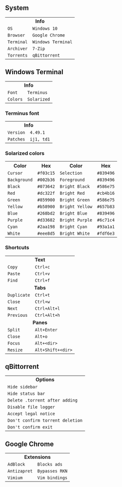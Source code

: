 <h2>System</h2>

<table>
  <tr>
    <td align=center colspan="2"><b>Info</b></td>
  </tr>
  <tr></tr>
  <tr>
    <td><code>OS</code></td>
    <td><code>Windows 10</code></td>
  </tr>
  <tr></tr>
  <tr>
    <td><code>Browser</code></td>
    <td><code>Google Chrome</code></td>
  </tr>
  <tr></tr>
  <tr>
    <td><code>Terminal</code></td>
    <td><code>Windows Terminal</code></td>
  </tr>
  <tr></tr>
  <tr>
    <td><code>Archiver</code></td>
    <td><code>7-Zip</code></td>
  </tr>
  <tr></tr>
  <tr>
    <td><code>Torrents</code></td>
    <td><code>qBittorrent</code></td>
  </tr>
</table>

<h2>Windows Terminal</h2>

<table>
  <tr>
    <td align=center colspan="2"><b>Info</b></td>
  </tr>
  <tr></tr>
  <tr>
    <td><code>Font</code></td>
    <td><code>Terminus</code></td>
  </tr>
  <tr></tr>
  <tr>
    <td><code>Colors</code></td>
    <td><code>Solarized</code></td>
  </tr>
</table>

<h3>Terminus font</h3>

<table>
  <tr>
    <td align=center colspan="2"><b>Info</b></td>
  </tr>
  <tr></tr>
  <tr>
    <td><code>Version</code></td>
    <td><code>4.49.1</code></td>
  </tr>
  <tr></tr>
  <tr>
    <td><code>Patches</code></td>
    <td><code>ij1, td1</code></td>
  </tr>
</table>

<h3>Solarized colors</h3>

<table>
  <tr>
    <th>Color</th>
    <th>Hex</th>
    <th>Color</th>
    <th>Hex</th>
  </tr>
  <tr></tr>
  <tr>
    <td><code>Cursor</code></td>
    <td><code>#f03c15</code></td>
    <td><code>Selection</code></td>
    <td><code>#839496</code></td>
  </tr>
  <tr></tr>
  <tr>
    <td><code>Background</code></td>
    <td><code>#002b36</code></td>
    <td><code>Foreground</code></td>
    <td><code>#839496</code></td>
  </tr>
  <tr></tr>
  <tr>
    <td><code>Black</code></td>
    <td><code>#073642</code></td>
    <td><code>Bright Black</td>
    <td><code>#586e75</td>
  </tr>
  <tr></tr>
  <tr>
    <td><code>Red</code></td>
    <td><code>#dc322f</code></td>
    <td><code>Bright Red</td>
    <td><code>#cb4b16</td>
  </tr>
  <tr></tr>
  <tr>
    <td><code>Green</code></td>
    <td><code>#859900</code></td>
    <td><code>Bright Green</code></td>
    <td><code>#586e75</code></td>
  </tr>
  <tr></tr>
  <tr>
    <td><code>Yellow</code></td>
    <td><code>#b58900</code></td>
    <td><code>Bright Yellow</code></td>
    <td><code>#657b83</code></td>
  </tr>
  <tr></tr>
  <tr>
    <td><code>Blue</code></td>
    <td><code>#268bd2</code></td>
    <td><code>Bright Blue</code></td>
    <td><code>#839496</code></td>
  </tr>
  <tr></tr>
  <tr>
    <td><code>Purple</code></td>
    <td><code>#d33682</code></td>
    <td><code>Bright Purple</code></td>
    <td><code>#6c71c4</code></td>
  </tr>
  <tr></tr>
  <tr>
    <td><code>Cyan</code></td>
    <td><code>#2aa198</code></td>
    <td><code>Bright Cyan</code></td>
    <td><code>#93a1a1</code></td>
  </tr>
  <tr></tr>
  <tr>
    <td><code>White</code></td>
    <td><code>#eee8d5</code></td>
    <td><code>Bright White</code></td>
    <td><code>#fdf6e3</code></td>
  </tr>
</table>

<h3>Shortcuts</h3>

<table>
  <tr>
    <td align=center colspan="2"><b>Text</b></td>
  </tr>
  <tr></tr>
  <tr>
    <td><code>Copy</code></td>
    <td><code>Ctrl+c</code></td>
  </tr>
  <tr></tr>
  <tr>
    <td><code>Paste</code></td>
    <td><code>Ctrl+v</code></td>
  </tr>
  <tr></tr>
  <tr>
    <td><code>Find</code></td>
    <td><code>Ctrl+f</code></td>
  </tr>
  <tr></tr>
  <tr>
    <td align=center colspan="2"><b>Tabs</b></td>
  </tr>
  <tr></tr>
  <tr>
    <td><code>Duplicate</code></td>
    <td><code>Ctrl+t</code></td>
  </tr>
  <tr></tr>
  <tr>
    <td><code>Close</code></td>
    <td><code>Ctrl+w</code></td>
  </tr>
  <tr></tr>
  <tr>
    <td><code>Next</code></td>
    <td><code>Ctrl+Alt+l</code></td>
  </tr>
  <tr></tr>
  <tr>
    <td><code>Previous</code></td>
    <td><code>Ctrl+Alt+h</code></td>
  </tr>
  <tr></tr>
  <tr>
    <td align=center colspan="2"><b>Panes</b></td>
  </tr>
  <tr></tr>
  <tr>
    <td><code>Split</code></td>
    <td><code>Alt+Enter</code></td>
  </tr>
  <tr></tr>
  <tr>
    <td><code>Close</code></td>
    <td><code>Alt+o</code></td>
  </tr>
  <tr></tr>
  <tr>
    <td><code>Focus</code></td>
    <td><code>Alt+&lt;dir&gt;</code></td>
  </tr>
  <tr></tr>
  <tr>
    <td><code>Resize</code></td>
    <td><code>Alt+Shift+&lt;dir&gt;</code></td>
  </tr>
</table>

<h2>qBittorrent</h2>

<table>
  <tr>
    <td align=center colspan="2"><b>Options</b></td>
  </tr>
  <tr></tr>
  <tr>
    <td><code>Hide sidebar</code></td>
  </tr>
  <tr></tr>
  <tr>
    <td><code>Hide status bar</code></td>
  </tr>
  <tr></tr>
  <tr>
    <td><code>Delete .torrent after adding</code></td>
  </tr>
  <tr></tr>
  <tr>
    <td><code>Disable file logger</code></td>
  </tr>
  <tr></tr>
  <tr>
    <td><code>Accept legal notice</code></td>
  </tr>
  <tr></tr>
  <tr>
    <td><code>Don't confirm torrent deletion</code></td>
  </tr>
  <tr></tr>
  <tr>
    <td><code>Don't confirm exit</code></td>
  </tr>
</table>

<h2>Google Chrome</h2>

<table>
  <tr>
    <td align=center colspan="2"><b>Extensions</b></td>
  </tr>
  <tr></tr>
  <tr>
    <td><code>AdBlock</code></td>
    <td><code>Blocks ads</code></td>
  </tr>
  <tr></tr>
  <tr>
    <td><code>Antizapret</code></td>
    <td><code>Bypasses RKN</code></td>
  </tr>
  <tr></tr>
  <tr>
    <td><code>Vimium</code></td>
    <td><code>Vim bindings</code></td>
  </tr>
</table>
